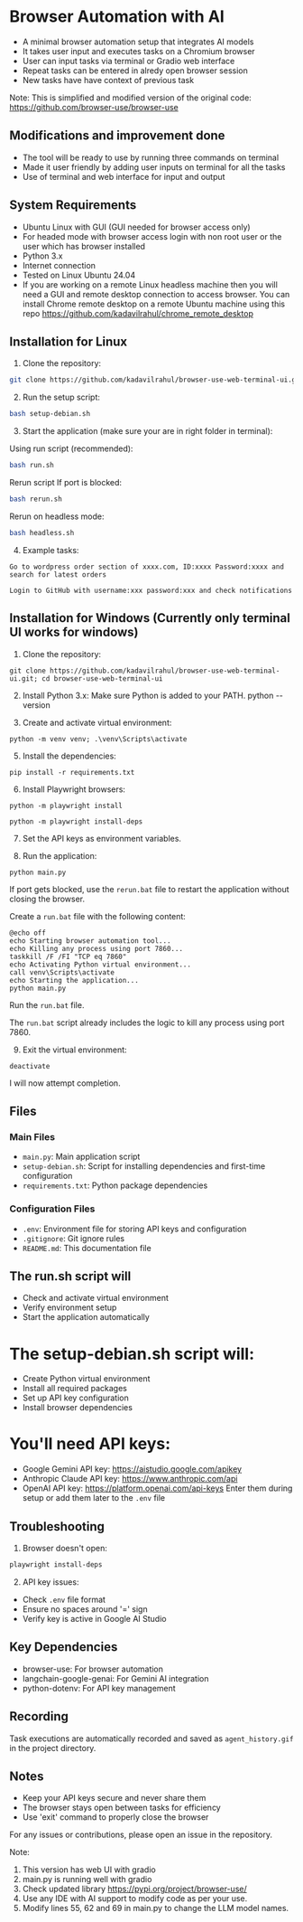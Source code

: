 # Browser Automation with AI

- A minimal browser automation setup that integrates AI models
- It takes user input and executes tasks on a Chromium browser
- User can input tasks via terminal or Gradio web interface
- Repeat tasks can be entered in alredy open browser session
- New tasks have have context of previous task

Note: This is simplified and modified version of the original code: https://github.com/browser-use/browser-use

## Modifications and improvement done
- The tool will be ready to use by running three commands on terminal
- Made it user friendly by adding user inputs on terminal for all the tasks
- Use of terminal and web interface for input and output

## System Requirements
- Ubuntu Linux with GUI (GUI needed for browser access only)
- For headed mode with browser access login with non root user or the user which has browser installed
- Python 3.x
- Internet connection
- Tested on Linux Ubuntu 24.04
- If you are working on a remote Linux headless machine then you will need a GUI and remote desktop connection to access browser. You can install Chrome remote desktop on a remote Ubuntu machine using this repo https://github.com/kadavilrahul/chrome_remote_desktop

## Installation for Linux

1. Clone the repository:
```bash
git clone https://github.com/kadavilrahul/browser-use-web-terminal-ui.git && cd browser-use-web-terminal-ui
```

2. Run the setup script:
```bash
bash setup-debian.sh
```

3. Start the application (make sure your are in right folder in terminal):

Using run script (recommended):
```bash
bash run.sh
```

Rerun script If port is blocked:
```bash
bash rerun.sh
```

Rerun on headless mode:
```bash
bash headless.sh
```

4. Example tasks:
```
Go to wordpress order section of xxxx.com, ID:xxxx Password:xxxx and search for latest orders
```
```
Login to GitHub with username:xxx password:xxx and check notifications
```
## Installation for Windows (Currently only terminal UI works for windows)

1. Clone the repository:
```
git clone https://github.com/kadavilrahul/browser-use-web-terminal-ui.git; cd browser-use-web-terminal-ui
```
2. Install Python 3.x: Make sure Python is added to your PATH.
python --version

3. Create and activate virtual environment:
```
python -m venv venv; .\venv\Scripts\activate
```
5. Install the dependencies:
```
pip install -r requirements.txt
```
6. Install Playwright browsers:

```
python -m playwright install
```
```
python -m playwright install-deps
```
7. Set the API keys as environment variables.

8. Run the application:
```
python main.py
```

If port gets blocked, use the `rerun.bat` file to restart the application without closing the browser.

Create a `run.bat` file with the following content:

```batch
@echo off
echo Starting browser automation tool...
echo Killing any process using port 7860...
taskkill /F /FI "TCP eq 7860"
echo Activating Python virtual environment...
call venv\Scripts\activate
echo Starting the application...
python main.py
```
Run the `run.bat` file.

The `run.bat` script already includes the logic to kill any process using port 7860.

9. Exit the virtual environment:
```
deactivate
```

I will now attempt completion.
## Files

### Main Files
- `main.py`: Main application script
- `setup-debian.sh`: Script for installing dependencies and first-time configuration
- `requirements.txt`: Python package dependencies

### Configuration Files
- `.env`: Environment file for storing API keys and configuration
- `.gitignore`: Git ignore rules
- `README.md`: This documentation file

## The run.sh script will
- Check and activate virtual environment
- Verify environment setup
- Start the application automatically

# The setup-debian.sh script will:
- Create Python virtual environment
- Install all required packages
- Set up API key configuration
- Install browser dependencies

# You'll need API keys:
- Google Gemini API key: https://aistudio.google.com/apikey
- Anthropic Claude API key: https://www.anthropic.com/api
- OpenAI API key: https://platform.openai.com/api-keys
Enter them during setup or add them later to the `.env` file

## Troubleshooting

1. Browser doesn't open:
```bash
playwright install-deps
```

2. API key issues:
- Check `.env` file format
- Ensure no spaces around '=' sign
- Verify key is active in Google AI Studio

## Key Dependencies
- browser-use: For browser automation
- langchain-google-genai: For Gemini AI integration
- python-dotenv: For API key management

## Recording
Task executions are automatically recorded and saved as `agent_history.gif` in the project directory.

## Notes
- Keep your API keys secure and never share them
- The browser stays open between tasks for efficiency
- Use 'exit' command to properly close the browser

For any issues or contributions, please open an issue in the repository.

Note:
1. This version has web UI with gradio
2. main.py is running well with gradio
3. Check updated library https://pypi.org/project/browser-use/
4. Use any IDE with AI support to modify code as per your use.
5. Modify lines 55, 62 and 69 in main.py to change the LLM model names.


